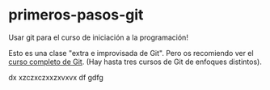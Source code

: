 # primeros-pasos-git
Usar git para el curso de iniciación a la programación!

Esto es una clase "extra e improvisada de Git". Pero os recomiendo ver el [curso completo de Git](https://escuela.it/cursos/git). (Hay hasta tres cursos de Git de enfoques distintos).

dx xzczxczxxzxvxvx df gdfg